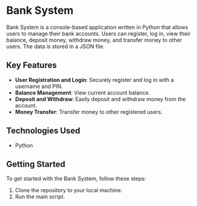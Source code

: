 # Bank System

Bank System is a console-based application written in Python that allows users to manage their bank accounts. Users can register, log in, view their balance, deposit money, withdraw money, and transfer money to other users. The data is stored in a JSON file.

## Key Features

- **User Registration and Login**: Securely register and log in with a username and PIN.
- **Balance Management**: View current account balance.
- **Deposit and Withdraw**: Easily deposit and withdraw money from the account.
- **Money Transfer**: Transfer money to other registered users.

## Technologies Used

- Python

## Getting Started

To get started with the Bank System, follow these steps:

1. Clone the repository to your local machine.
2. Run the main script.
